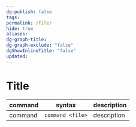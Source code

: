 ```yaml
---
dg-publish: false
tags: 
permalink: /file/
hide: true
aliases: 
dg-graph-title: 
dg-graph-exclude: "false"
dgShowInlineTitle: "false"
updated:
---
```

# Title
| command | syntax           | description |
| ------- | ---------------- | ----------- |
| command | `command <file>` | description |

